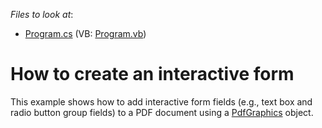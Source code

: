 <!-- default file list -->
*Files to look at*:

* [Program.cs](./CS/AddFormFieldsToNewDocument/Program.cs) (VB: [Program.vb](./VB/AddFormFieldsToNewDocument/Program.vb))
<!-- default file list end -->
# How to create an interactive form


This example shows how to add interactive form fields (e.g., text box and radio button group fields) to a PDF document using a <a href="https://documentation.devexpress.com/#CoreLibraries/clsDevExpressPdfPdfGraphicstopic">PdfGraphics</a> object.

<br/>


